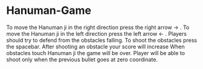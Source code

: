 # Hanuman-Game
To move the Hanuman ji in the right direction press the right arrow -> . To move the Hanuman ji in the left direction press the left arrow <- . Players should try to defend from the obstacles falling. To shoot the obstacles press the spacebar. After shooting an obstacle your score will increase When obstacles touch Hanuman ji the game will be over. Player will be able to shoot only when the previous bullet goes at zero coordinate.
